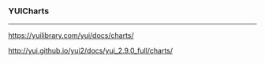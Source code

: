 ### YUICharts
---

https://yuilibrary.com/yui/docs/charts/

http://yui.github.io/yui2/docs/yui_2.9.0_full/charts/


